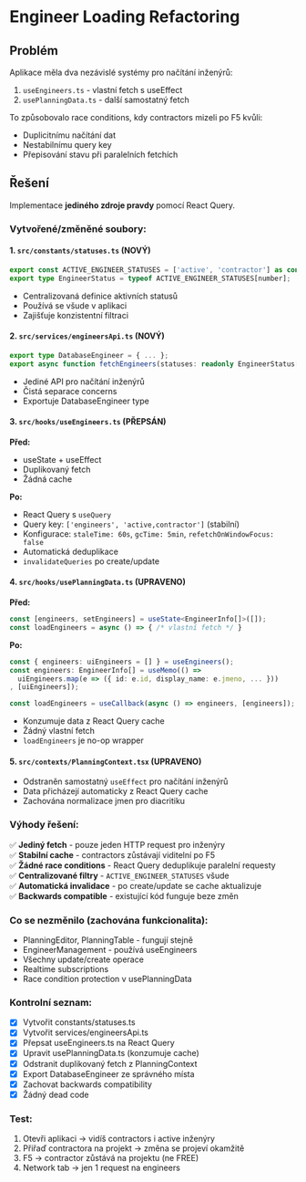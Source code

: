# Engineer Loading Refactoring

## Problém
Aplikace měla dva nezávislé systémy pro načítání inženýrů:
1. `useEngineers.ts` - vlastní fetch s useEffect
2. `usePlanningData.ts` - další samostatný fetch

To způsobovalo race conditions, kdy contractors mizeli po F5 kvůli:
- Duplicitnímu načítání dat
- Nestabilnímu query key
- Přepisování stavu při paralelních fetchích

## Řešení
Implementace **jediného zdroje pravdy** pomocí React Query.

### Vytvořené/změněné soubory:

#### 1. `src/constants/statuses.ts` (NOVÝ)
```typescript
export const ACTIVE_ENGINEER_STATUSES = ['active', 'contractor'] as const;
export type EngineerStatus = typeof ACTIVE_ENGINEER_STATUSES[number];
```
- Centralizovaná definice aktivních statusů
- Používá se všude v aplikaci
- Zajišťuje konzistentní filtraci

#### 2. `src/services/engineersApi.ts` (NOVÝ)
```typescript
export type DatabaseEngineer = { ... };
export async function fetchEngineers(statuses: readonly EngineerStatus[]): Promise<DatabaseEngineer[]>
```
- Jediné API pro načítání inženýrů
- Čistá separace concerns
- Exportuje DatabaseEngineer type

#### 3. `src/hooks/useEngineers.ts` (PŘEPSÁN)
**Před:**
- useState + useEffect
- Duplikovaný fetch
- Žádná cache

**Po:**
- React Query s `useQuery`
- Query key: `['engineers', 'active,contractor']` (stabilní)
- Konfigurace: `staleTime: 60s`, `gcTime: 5min`, `refetchOnWindowFocus: false`
- Automatická deduplikace
- `invalidateQueries` po create/update

#### 4. `src/hooks/usePlanningData.ts` (UPRAVENO)
**Před:**
```typescript
const [engineers, setEngineers] = useState<EngineerInfo[]>([]);
const loadEngineers = async () => { /* vlastní fetch */ }
```

**Po:**
```typescript
const { engineers: uiEngineers = [] } = useEngineers();
const engineers: EngineerInfo[] = useMemo(() => 
  uiEngineers.map(e => ({ id: e.id, display_name: e.jmeno, ... }))
, [uiEngineers]);

const loadEngineers = useCallback(async () => engineers, [engineers]); // no-op pro kompatibilitu
```
- Konzumuje data z React Query cache
- Žádný vlastní fetch
- `loadEngineers` je no-op wrapper

#### 5. `src/contexts/PlanningContext.tsx` (UPRAVENO)
- Odstraněn samostatný `useEffect` pro načítání inženýrů
- Data přicházejí automaticky z React Query cache
- Zachována normalizace jmen pro diacritiku

### Výhody řešení:

✅ **Jediný fetch** - pouze jeden HTTP request pro inženýry  
✅ **Stabilní cache** - contractors zůstávají viditelní po F5  
✅ **Žádné race conditions** - React Query deduplikuje paralelní requesty  
✅ **Centralizované filtry** - `ACTIVE_ENGINEER_STATUSES` všude  
✅ **Automatická invalidace** - po create/update se cache aktualizuje  
✅ **Backwards compatible** - existující kód funguje beze změn  

### Co se nezměnilo (zachována funkcionalita):

- PlanningEditor, PlanningTable - fungují stejně
- EngineerManagement - používá useEngineers
- Všechny update/create operace
- Realtime subscriptions
- Race condition protection v usePlanningData

### Kontrolní seznam:

- [x] Vytvořit constants/statuses.ts
- [x] Vytvořit services/engineersApi.ts  
- [x] Přepsat useEngineers.ts na React Query
- [x] Upravit usePlanningData.ts (konzumuje cache)
- [x] Odstranit duplikovaný fetch z PlanningContext
- [x] Export DatabaseEngineer ze správného místa
- [x] Zachovat backwards compatibility
- [x] Žádný dead code

### Test:
1. Otevři aplikaci → vidíš contractors i active inženýry
2. Přiřaď contractora na projekt → změna se projeví okamžitě
3. F5 → contractor zůstává na projektu (ne FREE)
4. Network tab → jen 1 request na engineers

